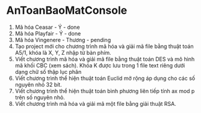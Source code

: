 # AnToanBaoMatConsole
1. Mã hóa Ceasar - Ý - done
2. Mã hóa Playfair - Ý - done
3. Mã hóa Vingenere - Thương - pending
4. Tạo project mới cho chương trình mã hóa và giải mã file bằng thuật toán A5/1, khóa là X, Y, Z nhập từ bàn phím. 
5. Viết chương trình mã hóa và giải mã file bằng thuật toán DES và mô hình mã khối CBC (xem sách). Khóa K được lưu trong 1 file text riêng dưới dạng chữ số thập lục phân
6. Viết chương trình thể hiện thuật toán Euclid mở rộng áp dụng cho các số nguyên nhỏ 32 bít. 
7. Viết chương trình thể hiện thuật toán bình phương liên tiếp tính ax mod p trên số nguyên nhỏ. 
8. Viết chương trình mã hóa và giải mã một file bằng giải thuật RSA.
